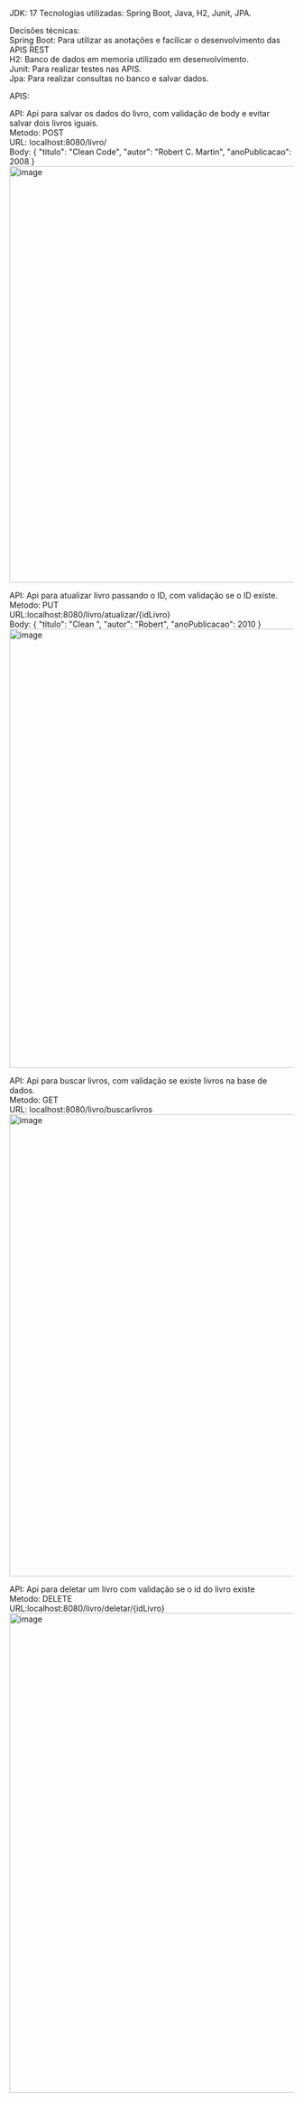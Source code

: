 JDK: 17
Tecnologias utilizadas: Spring Boot, Java, H2, Junit, JPA.  

Decisões técnicas:
<br>
Spring Boot: Para utilizar as anotações e facilicar o desenvolvimento das APIS REST
<br>
H2: Banco de dados em memoria utilizado em desenvolvimento.
<br>
Junit: Para realizar testes nas APIS.
<br>
Jpa: Para realizar consultas no banco e salvar dados.

APIS:

API: Api para salvar os dados do livro, com validação de body e evitar salvar dois livros iguais.
<br>
Metodo: POST
<br>
URL: localhost:8080/livro/
<br>
Body:
{
  "titulo": "Clean Code",
  "autor": "Robert C. Martin",
  "anoPublicacao": 2008
}
<img width="1975" height="738" alt="image" src="https://github.com/user-attachments/assets/2b4b3543-a9ea-40ed-a4fb-f01e7696318d" />

API: Api para atualizar livro passando o ID, com validação se o ID existe.
<br>
Metodo: PUT
<br>
URL:localhost:8080/livro/atualizar/{idLivro}
<br>
Body:
{
  "titulo": "Clean ",
  "autor": "Robert",
  "anoPublicacao": 2010
}
<br>
<img width="1967" height="778" alt="image" src="https://github.com/user-attachments/assets/e6056588-3d06-4066-aee6-2cf3246f7f42" />

API: Api para buscar livros, com validação se existe livros na base de dados.
<br>
Metodo: GET
<br>
URL: localhost:8080/livro/buscarlivros
<br>
<img width="1963" height="819" alt="image" src="https://github.com/user-attachments/assets/dccaaa1e-fa96-4700-8983-406e88659880" />

API: Api para deletar um livro com validação se o id do livro existe
<br>
Metodo: DELETE
<br>
URL:localhost:8080/livro/deletar/{idLivro}
<br>
<img width="1954" height="850" alt="image" src="https://github.com/user-attachments/assets/14863ded-38d1-46fd-901e-8a081b36749c" />

